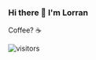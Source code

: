 ### Hi there 👋 I'm Lorran

Coffee? ☕

![visitors](https://visitor-badge.laobi.icu/badge?page_id=LorranSutter.heyPage)
